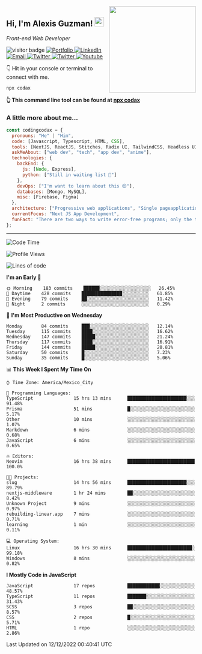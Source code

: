 <img align='right' src="https://media.giphy.com/media/M9gbBd9nbDrOTu1Mqx/giphy.gif" width="230">
<h2>Hi, I'm Alexis Guzman! <img src="https://media.giphy.com/media/hvRJCLFzcasrR4ia7z/giphy.gif" width="25px"></h2>
<p><em>Front-end Web Developer</em></p>

<p>
  <img src="https://visitor-badge.glitch.me/badge?page_id=a12989x.a12989x&left_color=black&right_color=gray" alt="visitor badge"/>
  <a href='https://www.codingcodax.dev/' target='_blank'>
    <img alt='Portfolio' src='https://img.shields.io/badge/Portfolio-black?logo=vercel&style=flat-square'>
  </a>
  <a href='https://linkedin.com/in/codingcodax/' target='_blank'>
    <img alt='LinkedIn' src='https://img.shields.io/badge/LinkedIn-black?logo=LinkedIn&style=flat-square'>
  </a>
  <a href='mailto:codingcodax@gmail.com' target='_blank'>
    <img alt='Email' src='https://img.shields.io/badge/Email-black?logo=Gmail&style=flat-square'>
  </a>
  <a href='https://twitter.com/codingcodax' target='_blank'>
    <img alt='Twitter' src='https://img.shields.io/badge/Twitter-black?logo=Twitter&style=flat-square'>
  </a>
  <a href='https://www.instagram.com/codingcodax/' target='_blank'>
    <img alt='Twitter' src='https://img.shields.io/badge/Instagram-black?logo=Instagram&style=flat-square'>
  </a>
  <a href='https://www.youtube.com/@codingcodax' target='_blank'>
    <img alt='Youtube' src='https://img.shields.io/badge/YouTube-black?logo=Youtube&style=flat-square'>
  </a>
</p>

👇 Hit in your console or terminal to connect with me.

```bash
npx codax
```
**👆 This command line tool can be found at [npx codax](https://github.com/a12989x/npx-codax)**

<h3>A little more about me...</h3>

```javascript
const codingcodax = {
  pronouns: "He" | "Him",
  code: [Javascript, Typescript, HTML, CSS],
  tools: [NextJS, ReactJS, Stitches, Radix UI, TailwindCSS, Headless UI, Prisma],
  askMeAbout: ["web dev", "tech", "app dev", "anime"],
  technologies: {
    backEnd: {
      js: [Node, Express],
      python: ["Still in waiting list 🥲"]
    },
    devOps: ["I'm want to learn about this 😊"],
    databases: [Mongo, MySQL],
    misc: [Firebase, Figma]
  },
  architecture: ["Progressive web applications", "Single pageapplications"],
  currentFocus: "Next JS App Development",
  funFact: "There are two ways to write error-free programs; only the third one works"
};
```

---

<!--START_SECTION:waka-->
![Code Time](http://img.shields.io/badge/Code%20Time-999%20hrs%2043%20mins-blue)

![Profile Views](http://img.shields.io/badge/Profile%20Views-0-blue)

![Lines of code](https://img.shields.io/badge/From%20Hello%20World%20I%27ve%20Written-295%20Thousand%20lines%20of%20code-blue)

**I'm an Early 🐤** 

```text
🌞 Morning    183 commits    ██████░░░░░░░░░░░░░░░░░░░   26.45% 
🌆 Daytime    428 commits    ███████████████░░░░░░░░░░   61.85% 
🌃 Evening    79 commits     ██░░░░░░░░░░░░░░░░░░░░░░░   11.42% 
🌙 Night      2 commits      ░░░░░░░░░░░░░░░░░░░░░░░░░   0.29%

```
📅 **I'm Most Productive on Wednesday** 

```text
Monday       84 commits     ███░░░░░░░░░░░░░░░░░░░░░░   12.14% 
Tuesday      115 commits    ████░░░░░░░░░░░░░░░░░░░░░   16.62% 
Wednesday    147 commits    █████░░░░░░░░░░░░░░░░░░░░   21.24% 
Thursday     117 commits    ████░░░░░░░░░░░░░░░░░░░░░   16.91% 
Friday       144 commits    █████░░░░░░░░░░░░░░░░░░░░   20.81% 
Saturday     50 commits     █░░░░░░░░░░░░░░░░░░░░░░░░   7.23% 
Sunday       35 commits     █░░░░░░░░░░░░░░░░░░░░░░░░   5.06%

```


📊 **This Week I Spent My Time On** 

```text
⌚︎ Time Zone: America/Mexico_City

💬 Programming Languages: 
TypeScript               15 hrs 13 mins      ██████████████████████░░░   91.48% 
Prisma                   51 mins             █░░░░░░░░░░░░░░░░░░░░░░░░   5.17% 
Other                    10 mins             ░░░░░░░░░░░░░░░░░░░░░░░░░   1.07% 
Markdown                 6 mins              ░░░░░░░░░░░░░░░░░░░░░░░░░   0.68% 
JavaScript               6 mins              ░░░░░░░░░░░░░░░░░░░░░░░░░   0.65%

🔥 Editors: 
Neovim                   16 hrs 38 mins      █████████████████████████   100.0%

🐱‍💻 Projects: 
slug                     14 hrs 56 mins      ██████████████████████░░░   89.79% 
nextjs-middleware        1 hr 24 mins        ██░░░░░░░░░░░░░░░░░░░░░░░   8.42% 
Unknown Project          9 mins              ░░░░░░░░░░░░░░░░░░░░░░░░░   0.97% 
rebuilding-linear.app    7 mins              ░░░░░░░░░░░░░░░░░░░░░░░░░   0.71% 
learning                 1 min               ░░░░░░░░░░░░░░░░░░░░░░░░░   0.11%

💻 Operating System: 
Linux                    16 hrs 30 mins      ████████████████████████░   99.18% 
Windows                  8 mins              ░░░░░░░░░░░░░░░░░░░░░░░░░   0.82%

```

**I Mostly Code in JavaScript** 

```text
JavaScript               17 repos            ████████████░░░░░░░░░░░░░   48.57% 
TypeScript               11 repos            ███████░░░░░░░░░░░░░░░░░░   31.43% 
SCSS                     3 repos             ██░░░░░░░░░░░░░░░░░░░░░░░   8.57% 
CSS                      2 repos             █░░░░░░░░░░░░░░░░░░░░░░░░   5.71% 
HTML                     1 repo              ░░░░░░░░░░░░░░░░░░░░░░░░░   2.86%

```



 Last Updated on 12/12/2022 00:40:41 UTC
<!--END_SECTION:waka-->
